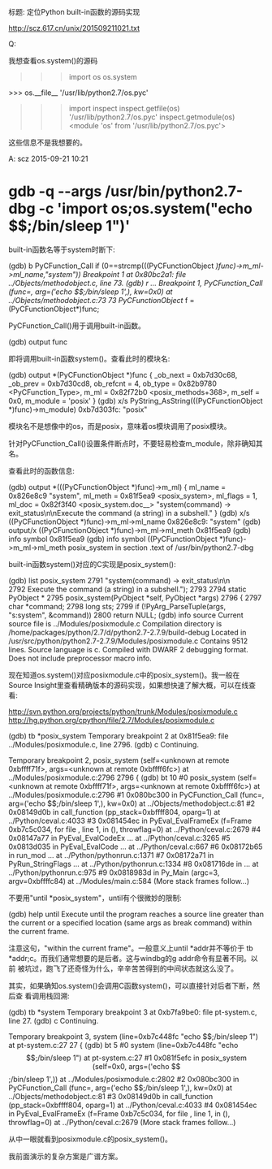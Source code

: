 标题: 定位Python built-in函数的源码实现

http://scz.617.cn/unix/201509211021.txt

Q:

我想查看os.system()的源码

>>> import os
>>> os.system
<built-in function system>
>>> os.__file__
'/usr/lib/python2.7/os.pyc'

>>> import inspect
>>> inspect.getfile(os)
'/usr/lib/python2.7/os.pyc'
>>> inspect.getmodule(os)
<module 'os' from '/usr/lib/python2.7/os.pyc'>

这些信息不是我想要的。

A: scz 2015-09-21 10:21

# gdb -q --args /usr/bin/python2.7-dbg -c 'import os;os.system("echo $$;/bin/sleep 1")'

built-in函数名等于system时断下:

(gdb) b PyCFunction_Call if (0==strcmp(((PyCFunctionObject *)func)->m_ml->ml_name,"system"))
Breakpoint 1 at 0x80bc2a1: file ../Objects/methodobject.c, line 73.
(gdb) r
...
Breakpoint 1, PyCFunction_Call (func=<built-in function system>, arg=('echo $$;/bin/sleep 1',), kw=0x0) at ../Objects/methodobject.c:73
73          PyCFunctionObject* f = (PyCFunctionObject*)func;

PyCFunction_Call()用于调用built-in函数。

(gdb) output func
<built-in function system>

即将调用built-in函数system()。查看此时的模块名:

(gdb) output *(PyCFunctionObject *)func
{
  _ob_next = 0xb7d30c68,
  _ob_prev = 0xb7d30cd8,
  ob_refcnt = 4,
  ob_type = 0x82b9780 <PyCFunction_Type>,
  m_ml = 0x82f72b0 <posix_methods+368>,
  m_self = 0x0,
  m_module = 'posix'
}
(gdb) x/s PyString_AsString(((PyCFunctionObject *)func)->m_module)
0xb7d303fc:     "posix"

模块名不是想像中的os，而是posix，意味着os模块调用了posix模块。

针对PyCFunction_Call()设置条件断点时，不要轻易检查m_module，除非确知其名。

查看此时的函数信息:

(gdb) output *(((PyCFunctionObject *)func)->m_ml)
{
  ml_name = 0x826e8c9 "system",
  ml_meth = 0x81f5ea9 <posix_system>,
  ml_flags = 1,
  ml_doc = 0x82f3f40 <posix_system.doc__> "system(command) -> exit_status\n\nExecute the command (a string) in a subshell."
}
(gdb) x/s ((PyCFunctionObject *)func)->m_ml->ml_name
0x826e8c9:      "system"
(gdb) output/x ((PyCFunctionObject *)func)->m_ml->ml_meth
0x81f5ea9
(gdb) info symbol 0x81f5ea9
(gdb) info symbol ((PyCFunctionObject *)func)->m_ml->ml_meth
posix_system in section .text of /usr/bin/python2.7-dbg

built-in函数system()对应的C实现是posix_system():

(gdb) list posix_system
2791    "system(command) -> exit_status\n\n\
2792    Execute the command (a string) in a subshell.");
2793
2794    static PyObject *
2795    posix_system(PyObject *self, PyObject *args)
2796    {
2797        char *command;
2798        long sts;
2799        if (!PyArg_ParseTuple(args, "s:system", &command))
2800            return NULL;
(gdb) info source
Current source file is ../Modules/posixmodule.c
Compilation directory is /home/packages/python/2.7/d/python2.7-2.7.9/build-debug
Located in /usr/src/python/python2.7-2.7.9/Modules/posixmodule.c
Contains 9512 lines.
Source language is c.
Compiled with DWARF 2 debugging format.
Does not include preprocessor macro info.

现在知道os.system()对应posixmodule.c中的posix_system()。我一般在
Source Insight里查看精确版本的源码实现，如果想快速了解大概，可以在线查看:

http://svn.python.org/projects/python/trunk/Modules/posixmodule.c
http://hg.python.org/cpython/file/2.7/Modules/posixmodule.c

(gdb) tb *posix_system
Temporary breakpoint 2 at 0x81f5ea9: file ../Modules/posixmodule.c, line 2796.
(gdb) c
Continuing.

Temporary breakpoint 2, posix_system (self=<unknown at remote 0xbffff71f>, args=<unknown at remote 0xbffff6fc>) at ../Modules/posixmodule.c:2796
2796    {
(gdb) bt 10
#0  posix_system (self=<unknown at remote 0xbffff71f>, args=<unknown at remote 0xbffff6fc>) at ../Modules/posixmodule.c:2796
#1  0x080bc300 in PyCFunction_Call (func=<built-in function system>, arg=('echo $$;/bin/sleep 1',), kw=0x0) at ../Objects/methodobject.c:81
#2  0x08149d0b in call_function (pp_stack=0xbffff804, oparg=1) at ../Python/ceval.c:4033
#3  0x081454ec in PyEval_EvalFrameEx (f=Frame 0xb7c5c034, for file <string>, line 1, in <module> (), throwflag=0) at ../Python/ceval.c:2679
#4  0x08147a77 in PyEval_EvalCodeEx ... at ../Python/ceval.c:3265
#5  0x0813d035 in PyEval_EvalCode ... at ../Python/ceval.c:667
#6  0x08172b65 in run_mod ... at ../Python/pythonrun.c:1371
#7  0x08172a71 in PyRun_StringFlags ... at ../Python/pythonrun.c:1334
#8  0x081716de in ... at ../Python/pythonrun.c:975
#9  0x0818983d in Py_Main (argc=3, argv=0xbffffc84) at ../Modules/main.c:584
(More stack frames follow...)

不要用"until *posix_system"，until有个很微妙的限制:

(gdb) help until
Execute until the program reaches a source line greater than the current
or a specified location (same args as break command) within the current frame.

注意这句，"within the current frame"。一般意义上until *addr并不等价于
tb *addr;c。而我们通常想要的是后者。这与windbg的g addr命令有显著不同。以前
被坑过，跑飞了还奇怪为什么，辛辛苦苦得到的中间状态就这么没了。

其实，如果确知os.system()会调用C函数system()，可以直接针对后者下断，然后查
看调用栈回溯:

(gdb) tb *system
Temporary breakpoint 3 at 0xb7fa9be0: file pt-system.c, line 27.
(gdb) c
Continuing.

Temporary breakpoint 3, system (line=0xb7c448fc "echo $$;/bin/sleep 1") at pt-system.c:27
27      {
(gdb) bt 5
#0  system (line=0xb7c448fc "echo $$;/bin/sleep 1") at pt-system.c:27
#1  0x081f5efc in posix_system (self=0x0, args=('echo $$;/bin/sleep 1',)) at ../Modules/posixmodule.c:2802
#2  0x080bc300 in PyCFunction_Call (func=<built-in function system>, arg=('echo $$;/bin/sleep 1',), kw=0x0) at ../Objects/methodobject.c:81
#3  0x08149d0b in call_function (pp_stack=0xbffff804, oparg=1) at ../Python/ceval.c:4033
#4  0x081454ec in PyEval_EvalFrameEx (f=Frame 0xb7c5c034, for file <string>, line 1, in <module> (), throwflag=0) at ../Python/ceval.c:2679
(More stack frames follow...)

从中一眼就看到posixmodule.c的posix_system()。

我前面演示的复杂方案是广谱方案。
